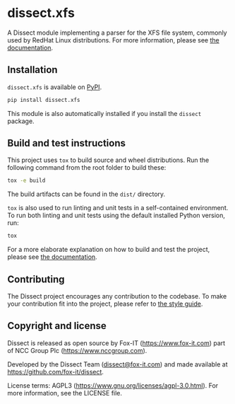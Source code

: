 # dissect.xfs

A Dissect module implementing a parser for the XFS file system, commonly used by RedHat Linux distributions. For more
information, please see [the documentation](https://docs.dissect.tools/projects/dissect.xfs/index.html).

## Installation

`dissect.xfs` is available on [PyPI](https://pypi.org/project/dissect.xfs/).

```bash
pip install dissect.xfs
```

This module is also automatically installed if you install the `dissect` package.

## Build and test instructions

This project uses `tox` to build source and wheel distributions. Run the following command from the root folder to build
these:

```bash
tox -e build
```

The build artifacts can be found in the `dist/` directory.

`tox` is also used to run linting and unit tests in a self-contained environment. To run both linting and unit tests
using the default installed Python version, run:

```bash
tox
```

For a more elaborate explanation on how to build and test the project, please see [the
documentation](https://docs.dissect.tools/contributing/developing.html).

## Contributing

The Dissect project encourages any contribution to the codebase. To make your contribution fit into the project, please
refer to [the style guide](https://docs.dissect.tools/contributing/style-guide.html).

## Copyright and license

Dissect is released as open source by Fox-IT (<https://www.fox-it.com>) part of NCC Group Plc
(<https://www.nccgroup.com>).

Developed by the Dissect Team (<dissect@fox-it.com>) and made available at <https://github.com/fox-it/dissect>.

License terms: AGPL3 (<https://www.gnu.org/licenses/agpl-3.0.html>). For more information, see the LICENSE file.
